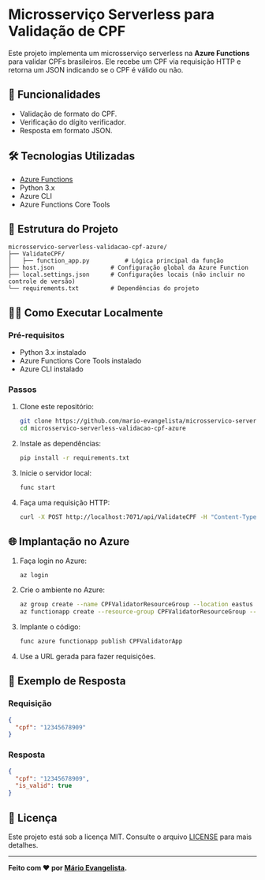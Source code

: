 # Microsserviço Serverless para Validação de CPF

Este projeto implementa um microsserviço serverless na **Azure Functions** para validar CPFs brasileiros. Ele recebe um CPF via requisição HTTP e retorna um JSON indicando se o CPF é válido ou não.

## 🚀 Funcionalidades

- Validação de formato do CPF.
- Verificação do dígito verificador.
- Resposta em formato JSON.

## 🛠️ Tecnologias Utilizadas

- [Azure Functions](https://learn.microsoft.com/en-us/azure/azure-functions/)
- Python 3.x
- Azure CLI
- Azure Functions Core Tools

## 📂 Estrutura do Projeto

```plaintext
microsservico-serverless-validacao-cpf-azure/
├── ValidateCPF/
│   ├── function_app.py          # Lógica principal da função
├── host.json                # Configuração global da Azure Function
├── local.settings.json      # Configurações locais (não incluir no controle de versão)
└── requirements.txt         # Dependências do projeto
```

## 🧑‍💻 Como Executar Localmente

### Pré-requisitos

- Python 3.x instalado
- Azure Functions Core Tools instalado
- Azure CLI instalado

### Passos

1. Clone este repositório:
   ```bash
   git clone https://github.com/mario-evangelista/microsservico-serverless-validacao-cpf-azure.git
   cd microsservico-serverless-validacao-cpf-azure
   ```

2. Instale as dependências:
   ```bash
   pip install -r requirements.txt
   ```

3. Inicie o servidor local:
   ```bash
   func start
   ```

4. Faça uma requisição HTTP:
   ```bash
   curl -X POST http://localhost:7071/api/ValidateCPF -H "Content-Type: application/json" -d '{"cpf": "12345678909"}'
   ```

## 🌐 Implantação no Azure

1. Faça login no Azure:
   ```bash
   az login
   ```

2. Crie o ambiente no Azure:
   ```bash
   az group create --name CPFValidatorResourceGroup --location eastus
   az functionapp create --resource-group CPFValidatorResourceGroup --consumption-plan-location eastus --runtime python --functions-version 4 --name CPFValidatorApp --storage-account <STORAGE_ACCOUNT_NAME>
   ```

3. Implante o código:
   ```bash
   func azure functionapp publish CPFValidatorApp
   ```

4. Use a URL gerada para fazer requisições.

## 📄 Exemplo de Resposta

### Requisição

```json
{
  "cpf": "12345678909"
}
```

### Resposta

```json
{
  "cpf": "12345678909",
  "is_valid": true
}
```

## 📝 Licença

Este projeto está sob a licença MIT. Consulte o arquivo [LICENSE](LICENSE) para mais detalhes.

---

**Feito com ❤️ por [Mário Evangelista](https://github.com/mario-evangelista).**
